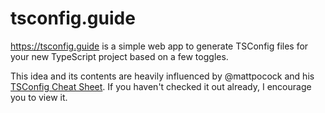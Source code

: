 # tsconfig.guide

https://tsconfig.guide is a simple web app to generate TSConfig files for your new TypeScript project based on a few toggles.

This idea and its contents are heavily influenced by @mattpocock and his [TSConfig Cheat Sheet](https://www.totaltypescript.com/tsconfig-cheat-sheet). If you haven't checked it out already, I encourage you to view it.
